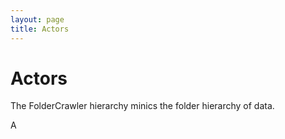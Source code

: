 ```yaml
---
layout: page
title: Actors
---
```


Actors
======

The FolderCrawler hierarchy minics the folder hierarchy of data.

A

